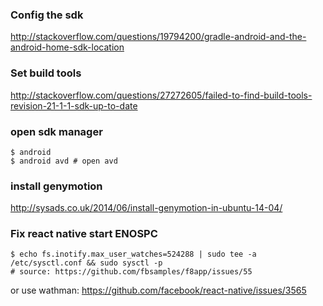 ### Config the sdk
http://stackoverflow.com/questions/19794200/gradle-android-and-the-android-home-sdk-location

### Set build tools
http://stackoverflow.com/questions/27272605/failed-to-find-build-tools-revision-21-1-1-sdk-up-to-date

### open sdk manager
```
$ android
$ android avd # open avd
```

### install genymotion
http://sysads.co.uk/2014/06/install-genymotion-in-ubuntu-14-04/

### Fix react native start ENOSPC
```
$ echo fs.inotify.max_user_watches=524288 | sudo tee -a /etc/sysctl.conf && sudo sysctl -p
# source: https://github.com/fbsamples/f8app/issues/55
```

or use wathman: https://github.com/facebook/react-native/issues/3565